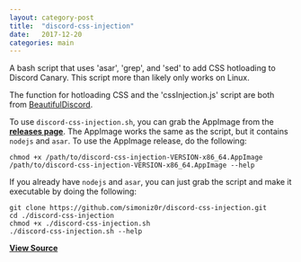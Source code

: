 ```yaml
---
layout: category-post
title:  "discord-css-injection"
date:   2017-12-20
categories: main
---
```


A bash script that uses 'asar', 'grep', and 'sed' to add CSS hotloading to Discord Canary.  This script more than likely only works on Linux.

The function for hotloading CSS and the 'cssInjection.js' script are both from [BeautifulDiscord](https://github.com/leovoel/BeautifulDiscord).

To use `discord-css-injection.sh`, you can grab the AppImage from the **[releases page](https://github.com/simoniz0r/discord-css-injection/releases)**.  The AppImage works the same as the script, but it contains `nodejs` and `asar`.  To use the AppImage release, do the following:

```
chmod +x /path/to/discord-css-injection-VERSION-x86_64.AppImage
/path/to/discord-css-injection-VERSION-x86_64.AppImage --help
```

If you already have `nodejs` and `asar`, you can just grab the script and make it executable by doing the following:

```
git clone https://github.com/simoniz0r/discord-css-injection.git
cd ./discord-css-injection
chmod +x ./discord-css-injection.sh
./discord-css-injection.sh --help
```


**[View Source](https://github.com/simoniz0r/discord-css-injection)**
